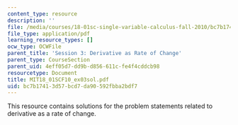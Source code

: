 ```yaml
---
content_type: resource
description: ''
file: /media/courses/18-01sc-single-variable-calculus-fall-2010/bc7b17413d57bcd7da90592fbba2bdf7_MIT18_01SCF10_ex03sol.pdf
file_type: application/pdf
learning_resource_types: []
ocw_type: OCWFile
parent_title: 'Session 3: Derivative as Rate of Change'
parent_type: CourseSection
parent_uid: 4eff05d7-dd9b-d856-611c-fe4f4cddcb98
resourcetype: Document
title: MIT18_01SCF10_ex03sol.pdf
uid: bc7b1741-3d57-bcd7-da90-592fbba2bdf7
---
```

This resource contains solutions for the problem statements related to derivative as a rate of change.